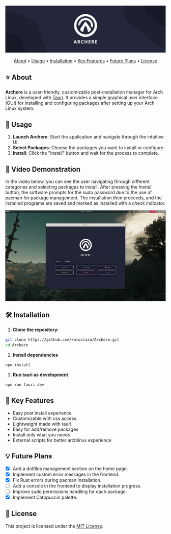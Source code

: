 ![Archere Banner](docs/archere_banner.png)

<p align="center">
  <a href="#about">About</a> •
  <a href="#usage">Usage</a> •
  <a href="#installation">Installation</a> •
  <a href="#features">Key Features</a> •
  <a href="#future-plans">Future Plans</a> •
  <a href="#license">License</a>
</p>

<h2 id="about">⭐ About</h2>

**Archere** is a user-friendly, customizable post-installation manager for Arch Linux, developed with [Tauri](https://tauri.studio/). It provides a simple graphical user interface (GUI) for installing and configuring packages after setting up your Arch Linux system.

<h2 id="usage">🚀 Usage</h2>

1. **Launch Archere**: Start the application and navigate through the intuitive UI.
2. **Select Packages**: Choose the packages you want to install or configure.
3. **Install**: Click the "Install" button and wait for the process to complete.

<h2 id="video">🎥 Video Demonstration</h2>

In the video below, you can see the user navigating through different categories and selecting packages to install. After pressing the *Install* button, the software prompts for the sudo password due to the use of pacman for package management. The installation then proceeds, and the installed programs are saved and marked as installed with a check indicator.

<p align="center">
  <img align="center" src="docs/video_preview.gif" alt="Video demonstration of Archere" />
</p>

<h2 id="installation">🛠️ Installation</h2>

1. **Clone the repository:**
```bash
git clone https://github.com/kaloslazo/Archere.git
cd Archere
```

2. **Install dependencies**
```bash
npm install 
```

3. **Run tauri as development**
```bash
npm run tauri dev
```

<h2 id="features">🎯 Key Features</h2>

- Easy post install experience
- Customizable with css access
- Lightweight made with tauri
- Easy for add/remove packages
- Install only what you needs
- External scripts for better archlinux experience

<h2 id="future-plans">💡 Future Plans</h2>

- [x] Add a dotfiles management section on the home page.
- [x] Implement custom error messages in the frontend.
- [x] Fix Rust errors during pacman installation.
- [ ] Add a console in the frontend to display installation progress.
- [ ] Improve sudo permissions handling for each package.
- [x] Implement Catppuccin palette.

<h2 id="license">📄 License</h2>

This project is licensed under the <a href="https://github.com/kaloslazo/Archere/blob/main/LICENSE">MIT License</a>.